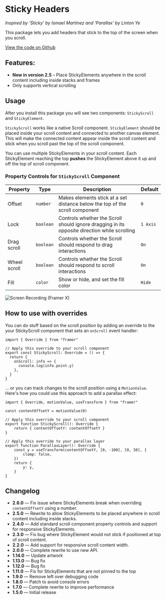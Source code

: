 # Sticky Headers

_Inspired by 'Sticky' by Ismael Martínez and 'Parallax' by Linton Ye_

This package lets you add headers that stick to the top of the screen when you scroll.

[View the code on Github](https://github.com/perrysmotors/sticky-headers.framerfx)

## Features:

- **New in version 2.5** – Place StickyElements anywhere in the scroll content including inside stacks and frames
- Only supports vertical scrolling

## Usage

After you install this package you will see two components: `StickyScroll` and `StickyElement`.

`StickyScroll` works like a native Scroll component.
`StickyElement` should be placed inside your scroll content and connected to another canvas element. This will make the connected content appear inside the scroll content and stick when you scroll past the top of the scroll component.

You can use multiple StickyElements in your scroll content. Each StickyElement reaching the top **pushes** the StickyElement above it up and off the top of scroll component.

### Property Controls for `StickyScroll` Component

| Property | Type | Description | Default |
| --- | --- | --- | --- |
| Offset | `number` | Makes elements stick at a set distance below the top of the scroll component | `0` |
| Lock | `boolean` | Controls whether the Scroll should ignore dragging in its opposite direction while scrolling | `1 Axis` |
| Drag scroll | `boolean` | Controls whether the Scroll should respond to drag interactions | `On` |
| Wheel scroll | `boolean` | Controls whether the Scroll should respond to scroll interactions | `On` |
| Fill | `color` | Show or hide, and set the fill color | `Hide` |

![Screen Recording (Framer X)](https://user-images.githubusercontent.com/12557727/54369321-a3808800-466d-11e9-8b50-4f245ac8075b.gif)

## How to use with overrides

You can do stuff based on the scroll position by adding an override to the your StickyScroll component that sets an `onScroll` event handler:

```
import { Override } from "framer"

// Apply this override to your scroll component
export const StickyScroll: Override = () => {
  return {
    onScroll: info => {
      console.log(info.point.y)
    },
  }
}
```

... or you can track changes to the scroll position using a `MotionValue`. Here's how you could use this approach to add a parallax effect:

```
import { Override, motionValue, useTransform } from "framer"

const contentOffsetY = motionValue(0)

// Apply this override to your scroll component
export function StickyScroll(): Override {
    return { contentOffsetY: contentOffsetY }
}

// Apply this override to your parallax layer
export function ParallaxLayer(): Override {
    const y = useTransform(contentOffsetY, [0, -100], [0, 50], {
        clamp: false,
    })
    return {
        y: y,
    }
}
```

## Changelog

- **2.6.0** — Fix issue where StickyElements break when overriding `contentOffsetY` using a number.
- **2.5.0** — Rewrite to allow StickyElements to be placed anywhere in scroll content including inside stacks.
- **2.4.0** — Add standard scroll component property controls and support for responsive StickyElements.
- **2.3.0** — Fix bug where StickyElement would not stick if positioned at top of scroll content.
- **2.2.0** — Add support for responsive scroll content width.
- **2.0.0** — Complete rewrite to use new API.
- **1.14.0** — Update artwork
- **1.13.0** — Bug fix
- **1.12.0** — Bug fix
- **1.11.0** — Fix for StickyElements that are not pinned to the top
- **1.9.0** — Remove left over debugging code
- **1.8.0** — Patch to avoid console errors
- **1.7.0** — Complete rewrite to improve performance
- **1.5.0** — Initial release